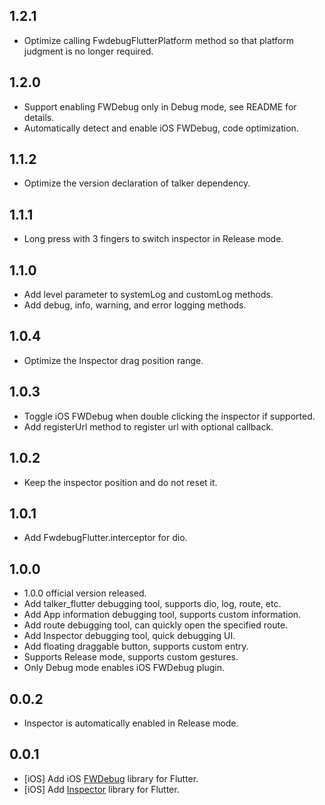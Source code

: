 ## 1.2.1

* Optimize calling FwdebugFlutterPlatform method so that platform judgment is no longer required.

## 1.2.0

* Support enabling FWDebug only in Debug mode, see README for details.
* Automatically detect and enable iOS FWDebug, code optimization.

## 1.1.2

* Optimize the version declaration of talker dependency.

## 1.1.1

* Long press with 3 fingers to switch inspector in Release mode.

## 1.1.0

* Add level parameter to systemLog and customLog methods.
* Add debug, info, warning, and error logging methods.

## 1.0.4

* Optimize the Inspector drag position range.

## 1.0.3

* Toggle iOS FWDebug when double clicking the inspector if supported.
* Add registerUrl method to register url with optional callback.

## 1.0.2

* Keep the inspector position and do not reset it.

## 1.0.1

* Add FwdebugFlutter.interceptor for dio.

## 1.0.0

* 1.0.0 official version released.
* Add talker_flutter debugging tool, supports dio, log, route, etc.
* Add App information debugging tool, supports custom information.
* Add route debugging tool, can quickly open the specified route.
* Add Inspector debugging tool, quick debugging UI.
* Add floating draggable button, supports custom entry.
* Supports Release mode, supports custom gestures.
* Only Debug mode enables iOS FWDebug plugin.

## 0.0.2

* Inspector is automatically enabled in Release mode.

## 0.0.1

* [iOS] Add iOS [FWDebug](https://github.com/lszzy/FWDebug) library for Flutter.
* [iOS] Add [Inspector](https://github.com/kekland/inspector) library for Flutter.
